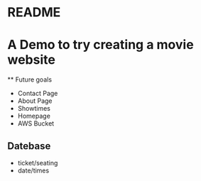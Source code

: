 # README

# A Demo to try creating a movie website

** Future goals

- Contact Page
- About Page
- Showtimes
- Homepage
- AWS Bucket

## Datebase
- ticket/seating
- date/times